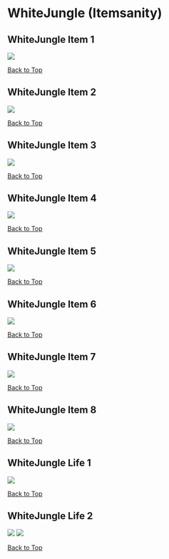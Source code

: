 # WhiteJungle (Itemsanity)

## WhiteJungle Item 1
![](./WhiteJungle/item-1-1.png)

[Back to Top](#)

## WhiteJungle Item 2
![](./WhiteJungle/item-2-1.png)

[Back to Top](#)

## WhiteJungle Item 3
![](./WhiteJungle/item-3-1.png)

[Back to Top](#)

## WhiteJungle Item 4
![](./WhiteJungle/item-4-1.png)

[Back to Top](#)

## WhiteJungle Item 5
![](./WhiteJungle/item-5-1.png)

[Back to Top](#)

## WhiteJungle Item 6
![](./WhiteJungle/item-6-1.png)

[Back to Top](#)

## WhiteJungle Item 7
![](./WhiteJungle/item-7-1.png)

[Back to Top](#)

## WhiteJungle Item 8
![](./WhiteJungle/item-8-1.png)

[Back to Top](#)

## WhiteJungle Life 1
![](./WhiteJungle/life-1-1.png)

[Back to Top](#)

## WhiteJungle Life 2
![](./WhiteJungle/life-2-1.png)
![](./WhiteJungle/life-2-2.png)

[Back to Top](#)

